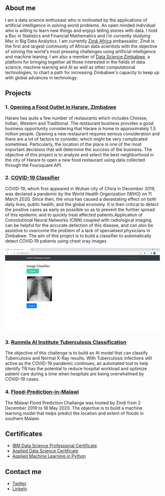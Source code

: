 ## About me

I am a data science enthusiast who is motivated by the applications of artificial intelligence in solving world problems. An open minded individual who is willing to learn new things and enjoys telling stories with data. I hold a Bsc in Statistics and Financial Mathematics and i'm currently studying Msc in Big Data Analytics. I am currently [Zindi Africa](https://zindi.africa/) ambassador. Zindi is the first and largest community of African data scientists with the objective of solving the world's most pressing challenges using artificial intelligence and machine leaning. I am also a member of [Data Science Zimbabwe](https://zimbabwedata.science/about/about.html), a platform for bringing together all those interested in the fields of data science, machine learning and AI as well as other computational technologies, to chart a path for increasing Zimbabwe's capacity to keep up with global advances in technology. 

## Projects
### 1. [Opening a Food Outlet in Harare, Zimbabwe](https://github.com/leotafadzwa/IBM-Data-Science-Professional-Certificate-Capstone-Course)
Harare has quite a few number of restaurants which includes Chinese, Indian, Western and Traditional. The restaurant business provides a good business opportunity considering that Harare is home to approximately 1.5 million people. Opening a new restaurant requires serious consideration and there are a lot of factors to consider, which might be very complicated sometimes. Particularly, the location of the place is one of the most important decisions that will determine the success of the business. The objective of this project is to analyze and select the best neighborhood in the city of Harare to open a new food restaurant using data collected through the Foursquare API.

### 2. [COVID-19 Classifier](https://github.com/leotafadzwa/Covid_19_image_classification-CNN-/)
COVID-19, which first appeared in Wuhan city of China in December 2019, was declared a pandemic by the World Health Organization (WHO) on 11 March 2020. Since then, the virus has caused a devastating effect on both daily lives, public health, and the global economy. It is then critical to detect the positive cases as early as possible so as to prevent the further spread of this epidemic and to quickly treat affected patients.Application of Convolutional Neural Networks (CNN) coupled with radiological imaging can be helpful for the accurate detection of this disease, and can also be assistive to overcome the problem of a lack of specialised physicians in Zimbabwe. The aim of this project is to build a classifier to automatically detect COVID‐19 patients using chest xray images

![](/images/image1.png)

### 3. [Runmila AI Institute Tuberculosis Classification](https://github.com/leotafadzwa/Runmila-AI-Institute-Tuberculosis-Classification-baseline)
The objective of this challenge is to build an AI model that can classify Tuberculosis and Normal X-Ray results. With Tuberculosis infections still active as the COVID-19 pandemic continues, an automated tool to help identify TB has the potential to reduce hospital workload and optimize patient care during a time when hospitals are being overwhelmed by COVID-19 cases.

### 4. [Flood-Prediction-in-Malawi](https://github.com/leotafadzwa/Flood-Prediction-in-Malawi-using-h2o)
The Malawi Flood Prediction Challange was hosted by Zindi from 2 December 2019 to 18 May 2020. The objective is to build a machine learning model that helps predict the location and extent of floods in southern Malawi.




## Certificates
- [IBM Data Science Professional Certificate](https://www.coursera.org/account/accomplishments/specialization/certificate/6PL9MT445ECY)
- [Applied Data Science Certificate](https://wqu.thedataincubator.com/certificate/5556463875391488_full)
- [Applied Machine Learning in Python](https://www.coursera.org/account/accomplishments/verify/R34E6CQBHBX2)



## Contact me
- [Twitter](https://twitter.com/LeoTDzingirai)
- [LinkeIn](https://www.linkedin.com/in/leo-dzingirai/)


